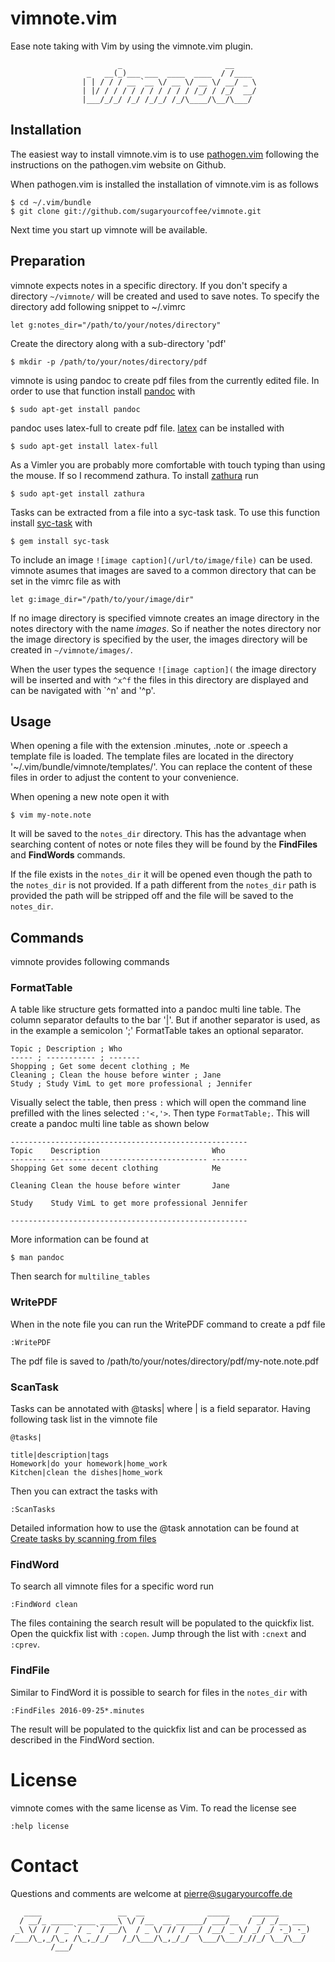 vimnote.vim
===========
Ease note taking with Vim by using the vimnote.vim plugin.

                            _                       __     
                     _   __(_)___ ___  ____  ____  / /____ 
                    | | / / / __ `__ \/ __ \/ __ \/ __/ _ \
                    | |/ / / / / / / / / / / /_/ / /_/  __/
                    |___/_/_/ /_/ /_/_/ /_/\____/\__/\___/ 
                                                           

Installation
------------
The easiest way to install vimnote.vim is to use 
[pathogen.vim](https://github.com/tpope/vim-pathogen) following the instructions
on the pathogen.vim website on Github.

When pathogen.vim is installed the installation of vimnote.vim is as follows

    $ cd ~/.vim/bundle
    $ git clone git://github.com/sugaryourcoffee/vimnote.git

Next time you start up vimnote will be available.

Preparation
-----------
vimnote expects notes in a specific directory. If you don't specify a directory
`~/vimnote/` will be created and used to save notes. To specify the directory
add following snippet to ~/.vimrc

    let g:notes_dir="/path/to/your/notes/directory"

Create the directory along with a sub-directory 'pdf'

    $ mkdir -p /path/to/your/notes/directory/pdf

vimnote is using pandoc to create pdf files from the currently edited file. In
order to use that function install [pandoc](http://pandoc.org/) with

    $ sudo apt-get install pandoc

pandoc uses latex-full to create pdf file. 
[latex](https://www.latex-project.org/) can be installed with

    $ sudo apt-get install latex-full

As a Vimler you are probably more comfortable with touch typing than using the 
mouse. If so I recommend zathura. To install 
[zathura](https://pwmt.org/projects/zathura/) run

    $ sudo apt-get install zathura

Tasks can be extracted from a file into a syc-task task. To use this 
function install [syc-task](https://rubygems.org/gems/syc-task) with

    $ gem install syc-task

To include an image `![image caption](/url/to/image/file)` can be used. vimnote
asumes that images are saved to a common directory that can be set in the
vimrc file as with

    let g:image_dir="/path/to/your/image/dir"

If no image directory is specified vimnote creates an image directory in the
notes directory with the name *images*. So if neather the notes directory nor
the image directory is specified by the user, the images directory will be 
created in `~/vimnote/images/`.

When the user types the sequence `![image caption](` the image directory will
be inserted and with `^x^f` the files in this directory are displayed and can be
navigated with `^n' and '^p'.

Usage
-----
When opening a file with the extension .minutes, .note or .speech a template 
file is loaded. The template files are located in the directory
'~/.vim/bundle/vimnote/templates/'. You can replace the content of these
files in order to adjust the content to your convenience.

When opening a new note open it with

    $ vim my-note.note

It will be saved to the `notes_dir` directory. This has the advantage when 
searching content of notes or note files they will be found by the 
**FindFiles** and **FindWords** commands.

If the file exists in the `notes_dir` it will be opened even though the path to
the `notes_dir` is not provided. If a path different from the `notes_dir` path
is provided the path will be stripped off and the file will be saved to the 
`notes_dir`.

Commands
--------
vimnote provides following commands

### FormatTable	        
A table like structure gets formatted into a pandoc multi line table. The
column separator defaults to the bar '|'. But if another separator is used, as
in the example a semicolon ';' FormatTable takes an optional separator.

    Topic ; Description ; Who
    ----- ; ----------- ; -------
    Shopping ; Get some decent clothing ; Me
    Cleaning ; Clean the house before winter ; Jane
    Study ; Study VimL to get more professional ; Jennifer

Visually select the table, then press `:` which will open the command line 
prefilled with the lines selected `:'<,'>`. Then type `FormatTable;`. This will 
create a pandoc multi line table as shown below

    -----------------------------------------------------
    Topic    Description                         Who
    -------- ----------------------------------- --------
    Shopping Get some decent clothing            Me

    Cleaning Clean the house before winter       Jane

    Study    Study VimL to get more professional Jennifer

    -----------------------------------------------------

More information can be found at

    $ man pandoc

Then search for `multiline_tables`

### WritePDF
When in the note file you can run the WritePDF command to create a pdf file

    :WritePDF

The pdf file is saved to /path/to/your/notes/directory/pdf/my-note.note.pdf

### ScanTask
Tasks can be annotated with @tasks| where | is a field separator. Having 
following task list in the vimnote file

    @tasks|

    title|description|tags
    Homework|do your homework|home_work
    Kitchen|clean the dishes|home_work

Then you can extract the tasks with

    :ScanTasks

Detailed information how to use the @task annotation can be found at
[Create tasks by scanning from files](https://github.com/sugaryourcoffee/syc-task#create-tasks-by-scanning-from-files)

### FindWord
To search all vimnote files for a specific word run

    :FindWord clean

The files containing the search result will be populated to the quickfix list.
Open the quickfix list with `:copen`. Jump through the list with `:cnext` and
`:cprev`.

### FindFile
Similar to FindWord it is possible to search for files in the `notes_dir` with

    :FindFiles 2016-09-25*.minutes

The result will be populated to the quickfix list and can be processed as 
described in the FindWord section.

License
=======
vimnote comes with the same license as Vim. To read the license see

    :help license

Contact
=======
Questions and comments are welcome at pierre@sugaryourcoffe.de

       ____                 __  __              _____     ______       
      / __/_ _____ ____ ____\ \/ /__  __ ______/ ___/__  / _/ _/__ ___ 
     _\ \/ // / _ `/ _ `/ __/\  / _ \/ // / __/ /__/ _ \/ _/ _/ -_) -_)
    /___/\_,_/\_, /\_,_/_/   /_/\___/\_,_/_/  \___/\___/_//_/ \__/\__/ 
             /___/                                                     

